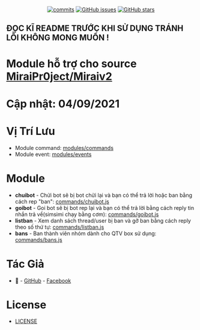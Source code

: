 <h1 align="center">
	<img src="" alt="">
</h1>

<p align="center">
	<a href="https://github.com/manhkhac/Module-Miraiv2/commits" target="_blank"><img alt="commits" src="https://img.shields.io/github/commit-activity/m/manhkhac/Module-Miraiv2.svg?label=commit&style=flat-square"></a>
	<a href="https://github.com/manhkhac/Module-Miraiv2/issues" target="_blank"><img alt="GitHub issues" src="https://img.shields.io/github/issues/manhkhac/Module-Miraiv2"></a>
	<a href="https://github.com/manhkhac/Module-Miraiv2/stargazers" target="_blank"><img alt="GitHub stars" src="https://img.shields.io/github/stars/manhkhac/Module-Miraiv2"></a>
</p>

## ĐỌC KĨ README TRƯỚC KHI SỬ DỤNG TRÁNH LỖI KHÔNG MONG MUỐN !

# Module hỗ trợ cho source [MiraiPr0ject/Miraiv2](https://github.com/miraiPr0ject/miraiv2)

# Cập nhật: 04/09/2021

# Vị Trí Lưu
- Module command: [modules/commands](https://github.com/miraiPr0ject/miraiv2/tree/main/modules/commands)
- Module event: [modules/events](https://github.com/miraiPr0ject/miraiv2/tree/main/modules/events)

# Module
- **chuibot** - Chửi bot sẽ bị bot chửi lại và bạn có thể trả lời hoặc ban bằng cách rep "ban": [commands/chuibot.js](modules/commands/chuibot.js)
- **goibot** - Goi bot sẽ bị bot rep lại và bạn có thể trả lời bằng cách reply tin nhắn trả về(simsimi chạy bằng cơm): [commands/goibot.js](modules/commands/goibot.js)
- **listban** - Xem danh sách thread/user bị ban và gỡ ban bằng cách reply theo số thứ tự: [commands/listban.js](modules/commands/listban.js)
- **bans** - Ban thành viên nhóm dành cho QTV box sử dụng: [commands/bans.js](modules/commands/bans.js)

# Tác Giả
- **🤍** - [GitHub](https://github.com/manhkhac) - [Facebook](https://www.facebook.com/manhict)

# License

- [LICENSE](LICENSE)
